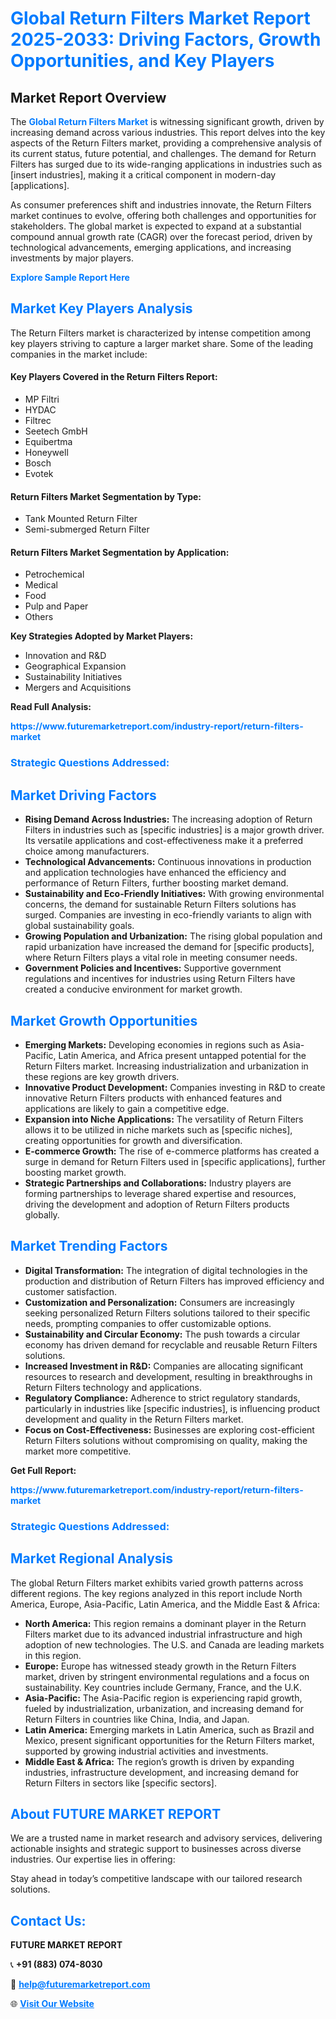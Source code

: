 <h1 style="color: #007BFF;">Global Return Filters Market Report 2025-2033: Driving Factors, Growth Opportunities, and Key Players</h1>

<section id="overview">
<h2>Market Report Overview</h2>
<p>The <a href="https://www.futuremarketreport.com/industry-report/return-filters-market" style="color: #007BFF; text-decoration: none;"><strong>Global Return Filters Market</strong></a> is witnessing significant growth, driven by increasing demand across various industries. This report delves into the key aspects of the Return Filters market, providing a comprehensive analysis of its current status, future potential, and challenges. The demand for Return Filters has surged due to its wide-ranging applications in industries such as [insert industries], making it a critical component in modern-day [applications].</p>
<p>As consumer preferences shift and industries innovate, the Return Filters market continues to evolve, offering both challenges and opportunities for stakeholders. The global market is expected to expand at a substantial compound annual growth rate (CAGR) over the forecast period, driven by technological advancements, emerging applications, and increasing investments by major players.</p>
</section>

<section id="overview">
<p><a href="https://www.futuremarketreport.com/request-sample/reportId=84720" style="color: #007BFF; text-decoration: none;"><strong>Explore Sample Report Here</strong></a></p>
</section>

<section id="key-players">
<h2 style="color: #007BFF;">Market Key Players Analysis</h2>
<p>The Return Filters market is characterized by intense competition among key players striving to capture a larger market share. Some of the leading companies in the market include:</p>
<h4>Key Players Covered in the Return Filters Report:</h4>
<ul><li>MP Filtri</li><li>HYDAC</li><li>Filtrec</li><li>Seetech GmbH</li><li>Equibertma</li><li>Honeywell</li><li>Bosch</li><li>Evotek</li></ul>
<h4>Return Filters Market Segmentation by Type:</h4>
<ul><li>Tank Mounted Return Filter</li><li>Semi-submerged Return Filter</li></ul>

<h4>Return Filters Market Segmentation by Application:</h4>
<ul><li>Petrochemical</li><li>Medical</li><li>Food</li><li>Pulp and Paper</li><li>Others</li></ul>
<p><strong>Key Strategies Adopted by Market Players:</strong></p>
<ul>
<li>Innovation and R&D</li>
<li>Geographical Expansion</li>
<li>Sustainability Initiatives</li>
<li>Mergers and Acquisitions</li>
</ul>
</section>

<section>
<p><strong>Read Full Analysis: </strong></p><a href="https://www.futuremarketreport.com/industry-report/return-filters-market" style="color: #007BFF; text-decoration: none;"><strong>https://www.futuremarketreport.com/industry-report/return-filters-market</strong></a>
<h3 style="color: #007BFF;">Strategic Questions Addressed:</h3>
</section>

<section id="driving-factors">
<h2 style="color: #007BFF;">Market Driving Factors</h2>
<ul>
<li><strong>Rising Demand Across Industries:</strong> The increasing adoption of Return Filters in industries such as [specific industries] is a major growth driver. Its versatile applications and cost-effectiveness make it a preferred choice among manufacturers.</li>
<li><strong>Technological Advancements:</strong> Continuous innovations in production and application technologies have enhanced the efficiency and performance of Return Filters, further boosting market demand.</li>
<li><strong>Sustainability and Eco-Friendly Initiatives:</strong> With growing environmental concerns, the demand for sustainable Return Filters solutions has surged. Companies are investing in eco-friendly variants to align with global sustainability goals.</li>
<li><strong>Growing Population and Urbanization:</strong> The rising global population and rapid urbanization have increased the demand for [specific products], where Return Filters plays a vital role in meeting consumer needs.</li>
<li><strong>Government Policies and Incentives:</strong> Supportive government regulations and incentives for industries using Return Filters have created a conducive environment for market growth.</li>
</ul>
</section>

<section id="growth-opportunities">
<h2 style="color: #007BFF;">Market Growth Opportunities</h2>
<ul>
<li><strong>Emerging Markets:</strong> Developing economies in regions such as Asia-Pacific, Latin America, and Africa present untapped potential for the Return Filters market. Increasing industrialization and urbanization in these regions are key growth drivers.</li>
<li><strong>Innovative Product Development:</strong> Companies investing in R&D to create innovative Return Filters products with enhanced features and applications are likely to gain a competitive edge.</li>
<li><strong>Expansion into Niche Applications:</strong> The versatility of Return Filters allows it to be utilized in niche markets such as [specific niches], creating opportunities for growth and diversification.</li>
<li><strong>E-commerce Growth:</strong> The rise of e-commerce platforms has created a surge in demand for Return Filters used in [specific applications], further boosting market growth.</li>
<li><strong>Strategic Partnerships and Collaborations:</strong> Industry players are forming partnerships to leverage shared expertise and resources, driving the development and adoption of Return Filters products globally.</li>
</ul>
</section>

<section id="trending-factors">
<h2 style="color: #007BFF;">Market Trending Factors</h2>
<ul>
<li><strong>Digital Transformation:</strong> The integration of digital technologies in the production and distribution of Return Filters has improved efficiency and customer satisfaction.</li>
<li><strong>Customization and Personalization:</strong> Consumers are increasingly seeking personalized Return Filters solutions tailored to their specific needs, prompting companies to offer customizable options.</li>
<li><strong>Sustainability and Circular Economy:</strong> The push towards a circular economy has driven demand for recyclable and reusable Return Filters solutions.</li>
<li><strong>Increased Investment in R&D:</strong> Companies are allocating significant resources to research and development, resulting in breakthroughs in Return Filters technology and applications.</li>
<li><strong>Regulatory Compliance:</strong> Adherence to strict regulatory standards, particularly in industries like [specific industries], is influencing product development and quality in the Return Filters market.</li>
<li><strong>Focus on Cost-Effectiveness:</strong> Businesses are exploring cost-efficient Return Filters solutions without compromising on quality, making the market more competitive.</li>
</ul>
</section>

<section>
<p><strong>Get Full Report: </strong></p><a href="https://www.futuremarketreport.com/industry-report/return-filters-market" style="color: #007BFF; text-decoration: none;"><strong>https://www.futuremarketreport.com/industry-report/return-filters-market</strong></a>
<h3 style="color: #007BFF;">Strategic Questions Addressed:</h3>
</section>


<section id="regional-analysis">
<h2 style="color: #007BFF;">Market Regional Analysis</h2>
<p>The global Return Filters market exhibits varied growth patterns across different regions. The key regions analyzed in this report include North America, Europe, Asia-Pacific, Latin America, and the Middle East & Africa:</p>
<ul>
<li><strong>North America:</strong> This region remains a dominant player in the Return Filters market due to its advanced industrial infrastructure and high adoption of new technologies. The U.S. and Canada are leading markets in this region.</li>
<li><strong>Europe:</strong> Europe has witnessed steady growth in the Return Filters market, driven by stringent environmental regulations and a focus on sustainability. Key countries include Germany, France, and the U.K.</li>
<li><strong>Asia-Pacific:</strong> The Asia-Pacific region is experiencing rapid growth, fueled by industrialization, urbanization, and increasing demand for Return Filters in countries like China, India, and Japan.</li>
<li><strong>Latin America:</strong> Emerging markets in Latin America, such as Brazil and Mexico, present significant opportunities for the Return Filters market, supported by growing industrial activities and investments.</li>
<li><strong>Middle East & Africa:</strong> The region’s growth is driven by expanding industries, infrastructure development, and increasing demand for Return Filters in sectors like [specific sectors].</li>
</ul>
</section>

<footer>
<h2 style="color: #007BFF;">About FUTURE MARKET REPORT</h2>
<p>We are a trusted name in market research and advisory services, delivering actionable insights and strategic support to businesses across diverse industries. Our expertise lies in offering:</p>

<p>Stay ahead in today’s competitive landscape with our tailored research solutions.</p>

<h2 style="color: #007BFF;">Contact Us:</h2>
<p><strong>FUTURE MARKET REPORT</strong></p>
<p>📞 <strong>+91 (883) 074-8030</strong></p>
<p>📧 <strong><a href="mailto:help@futuremarketreport.com" style="color: #007BFF;">help@futuremarketreport.com</a></strong></p>
<p>🌐 <strong><a href="https://www.futuremarketreport.com/" style="color: #007BFF;">Visit Our Website</a></strong></p>
</footer>